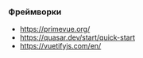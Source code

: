 
### Фреймворки

- https://primevue.org/
- https://quasar.dev/start/quick-start
- https://vuetifyjs.com/en/
